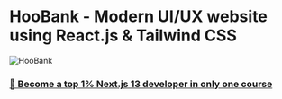 # HooBank - Modern UI/UX website using React.js & Tailwind CSS

![HooBank](https://i.ibb.co/BK1Hn0x/Screenshot-2022-08-08-at-4-05-48-PM.png)

### [🌟 Become a top 1% Next.js 13 developer in only one course](https://www.figma.com/design/bUGIPys15E78w9bs1l4tgS/HooBank?node-id=310-485&t=NIrJgqN8TWHpoFoG-0)

